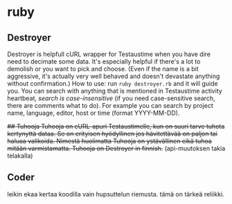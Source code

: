 # ruby

## Destroyer
Destroyer is helpfull cURL wrapper for Testaustime when you have dire need to decimate some data. It's especially helpful if there's a lot to demolish or you want to pick and choose. (Even if the name is a bit aggressive, it's actually very well behaved and doesn't devastate anything without confirmation.)
How to use: run ```ruby destroyer.rb``` and it will guide you. You can search with anything that is mentioned in Testaustime activity heartbeat, *search is case-insensitive* (if you need case-sensitive search, there are comments what to do).
For example you can search by project name, language, editor, host or time (format YYYY-MM-DD).

<del>## Tuhooja
Tuhooja on cURL-apuri Testaustimelle, kun on suuri tarve tuhota kertynyttä dataa. Se on erityisen hyödyllinen jos hävitettävää on paljon tai haluaa valikoida. 
Nimestä huolimatta Tuhooja on ystävällinen eikä tuhoa mitään varmistamatta. Tuhooja on Destroyer in finnish.</del> (api-muutoksen takia telakalla)

## Coder
leikin ekaa kertaa koodilla vain hupsuttelun riemusta. tämä on tärkeä reliikki.

